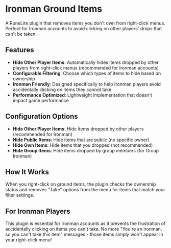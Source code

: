 # Ironman Ground Items

A RuneLite plugin that removes items you don't own from right-click menus. Perfect for Ironman accounts to avoid clicking on other players' drops that can't be taken.

## Features

- **Hide Other Player Items**: Automatically hides items dropped by other players from right-click menus (recommended for Ironman accounts)
- **Configurable Filtering**: Choose which types of items to hide based on ownership
- **Ironman Friendly**: Designed specifically to help Ironman players avoid accidentally clicking on items they cannot take
- **Performance Optimized**: Lightweight implementation that doesn't impact game performance

## Configuration Options

- **Hide Other Player Items**: Hide items dropped by other players (recommended for Ironman)
- **Hide Public Items**: Hide items that are public (no specific owner)
- **Hide Own Items**: Hide items that you dropped (not recommended)
- **Hide Group Items**: Hide items dropped by group members (for Group Ironman)

## How It Works

When you right-click on ground items, the plugin checks the ownership status and removes "Take" options from the menu for items that match your filter settings.

## For Ironman Players

This plugin is essential for Ironman accounts as it prevents the frustration of accidentally clicking on items you can't take. No more "You're an ironman, so you can't take this item" messages - those items simply won't appear in your right-click menu!